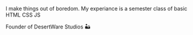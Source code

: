 I make things out of boredom.
My experiance is a semester class of basic HTML CSS JS

Founder of DesertWare Studios 🏜️ 
<!---
sandman9700/sandman9700 is a ✨ special ✨ repository because its `README.md` (this file) appears on your GitHub profile.
You can click the Preview link to take a look at your changes.
--->
